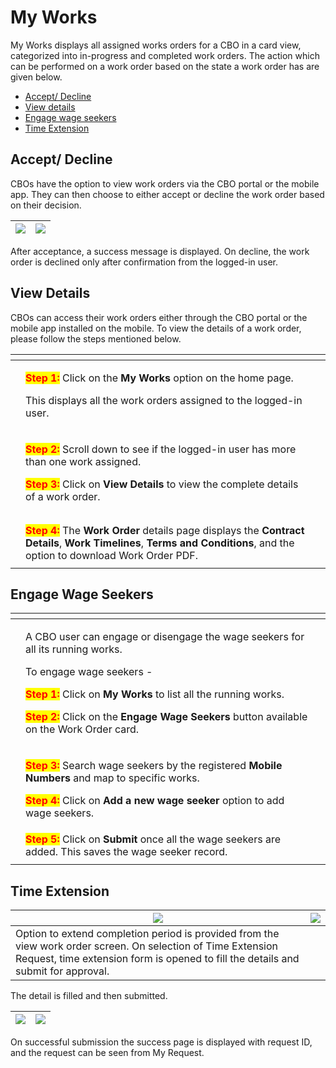 # My Works

My Works displays all assigned works orders for a CBO in a card view, categorized into in-progress and completed work orders. The action which can be performed on a work order based on the state a work order has are given below.

* [Accept/ Decline](my-works.md#accept-decline)
* [View details](my-works.md#view-details)
* [Engage wage seekers](my-works.md#engage-wage-seekers)
* [Time Extension](my-works.md#time-extension)

## Accept/ Decline

CBOs have the option to view work orders via the CBO portal or the mobile app. They can then choose to either accept or decline the work order based on their decision.

| ![](https://lh7-us.googleusercontent.com/y2Q8Vqop2R6JTsubUVOUDvT83Bcp5GbWyo-HlycWYFAKEg6zGVOzXiMNSPeIEB5mI\_mB42J9HBnaxXCsc6PBKsFNTkdlgdk8N7BPk5UA6JHwn8RSm0FrwyxjQLT-JdhQdgSWmBFwOXtOtxb8WmR-vw) | ![](https://lh7-us.googleusercontent.com/VXARnjBLzv4nt\_LpOWLePEIggq-eqtdOT06yE9pu2Hwy4VY78jTSHms8ylkGMmGs9to1WCPzGxioIUZYXmZrVf4XhIT\_-9pRO3GsVI4BoefOcSqAnN2-kpJM-oMCMDRrSeWguDgGZ\_E4-01smn2NqA) |
| ------------------------------------------------------------------------------------------------------------------------------------------------------------------------------------------------- | --------------------------------------------------------------------------------------------------------------------------------------------------------------------------------------------------- |

After acceptance, a success message is displayed. On decline, the work order is declined only after confirmation from the logged-in user.

## **View Details**

CBOs can access their work orders either through the CBO portal or the mobile app installed on the mobile. To view the details of a work order, please follow the steps mentioned below.&#x20;

<table data-card-size="large" data-view="cards"><thead><tr><th></th><th></th><th></th></tr></thead><tbody><tr><td><img src="../../../../../../.gitbook/assets/image (130).png" alt=""></td><td><p><mark style="color:red;"><strong>Step 1:</strong></mark> Click on the <strong>My Works</strong> option on the home page. </p><p>This displays all the work orders assigned to the logged-in user.</p></td><td></td></tr><tr><td><img src="../../../../../../.gitbook/assets/image (70).png" alt=""></td><td><p><mark style="color:red;"><strong>Step 2:</strong></mark> Scroll down to see if the logged-in user has more than one work assigned.</p><p><mark style="color:red;"><strong>Step 3:</strong></mark> Click on <strong>View Details</strong> to view the complete details of a work order.</p></td><td></td></tr><tr><td><img src="../../../../../../.gitbook/assets/image (1).png" alt=""></td><td></td><td></td></tr><tr><td><img src="../../../../../../.gitbook/assets/image (8).png" alt=""></td><td></td><td></td></tr><tr><td><img src="../../../../../../.gitbook/assets/image (56).png" alt=""></td><td><mark style="color:red;"><strong>Step 4:</strong></mark> The <strong>Work Order</strong> details page displays the <strong>Contract Details</strong>, <strong>Work Timelines</strong>, <strong>Terms and Conditions</strong>, and the option to download Work Order PDF.</td><td></td></tr><tr><td><img src="../../../../../../.gitbook/assets/image (100).png" alt=""></td><td></td><td></td></tr></tbody></table>

## **Engage Wage Seekers**

<table data-card-size="large" data-view="cards"><thead><tr><th></th><th></th><th></th></tr></thead><tbody><tr><td><img src="../../../../../../.gitbook/assets/image (121).png" alt=""></td><td><p>A CBO user can engage or disengage the wage seekers for all its running works.</p><p>To engage wage seekers -</p><p><mark style="color:red;"><strong>Step 1:</strong></mark> Click on <strong>My Works</strong> to list all the running works.</p><p><mark style="color:red;"><strong>Step 2:</strong></mark> Click on the <strong>Engage Wage Seekers</strong> button available on the Work Order card.</p></td><td></td></tr><tr><td><img src="../../../../../../.gitbook/assets/image (7).png" alt=""></td><td><p><mark style="color:red;"><strong>Step 3:</strong></mark> Search wage seekers by the registered <strong>Mobile Numbers</strong> and map to specific works. </p><p><mark style="color:red;"><strong>Step 4:</strong></mark> Click on <strong>Add a new wage seeker</strong> option to add wage seekers.</p></td><td></td></tr><tr><td><img src="../../../../../../.gitbook/assets/image (106).png" alt=""></td><td><mark style="color:red;"><strong>Step 5:</strong></mark> Click on <strong>Submit</strong> once all the wage seekers are added. This saves the wage seeker record.</td><td></td></tr><tr><td><img src="../../../../../../.gitbook/assets/image (47).png" alt=""></td><td></td><td></td></tr></tbody></table>

## **Time Extension**

| ![](https://lh4.googleusercontent.com/1UnzN2NgYgO\_eqY3ZJra7SFLGab1w6xEm1G8cKeq8\_RJSKnZr5wJFOaYsc0fj721y9u4Pb0AnHz\_u-RCZB9G1wsFksXjI1iDq44tsZKLq8NBPNsAnme1DEBKuxwQs\_Zx6eCjKHFvftACzEp4EIo7gA)  | ![](https://lh3.googleusercontent.com/vesvaEQDxgDy0h80mU9ZG9\_d2m28ytimDg\_HCn6JH6ZMPkgeDm0Fw82H-F1pxpApfnNQO1J5HErZsqao-uKXsn7dB-UhjjxIrbOj-hJTeo3BilF2yQrq-rgmWk\_9y8WfqHkwzXC7FhGhrQZXE6W7lw) |
| -------------------------------------------------------------------------------------------------------------------------------------------------------------------------------------------------- | ------------------------------------------------------------------------------------------------------------------------------------------------------------------------------------------------ |
| Option to extend completion period is provided from the view work order screen. On selection of Time Extension Request, time extension form is opened to fill the details and submit for approval. |                                                                                                                                                                                                  |

The detail is filled and then submitted.

| ![](https://lh3.googleusercontent.com/Mleo9lsKpMC1Wm44DCG34zQRBCnDOrkCjGkKkyO6Xlkbb4Y\_fAyH\_GTTtnrAO5AqWJx-tfJdsxJ9OGPHCf88isU-fDK\_gf7YkKlervW9WGhBS00kFTSjVYc99OJvlmM\_baHkbEX4dceMzMTbPNWeug) | ![](https://lh5.googleusercontent.com/gQ7\_MlBlzay6N\_2MwGEFGo\_5msp4zU40X657HsHqjRS3W\_cHnZucfSX43dD-R-7imFBFpHG5Ea2CkSdLmpqp8LxF6dMaI4IOQOK3fxJd0RCfTNuhG8jbbQ13o7Ve5kUsKyaE1eRQkH4XFbB6NENC5A) |
| ------------------------------------------------------------------------------------------------------------------------------------------------------------------------------------------------- | ------------------------------------------------------------------------------------------------------------------------------------------------------------------------------------------------- |

On successful submission the success page is displayed with request ID, and the request can be seen from My Request.
